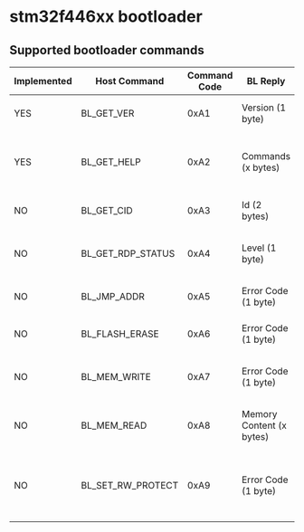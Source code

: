 # stm32f446xx bootloader

## Supported bootloader commands
| Implemented | Host Command      | Command Code | BL Reply                 | Description                                              |
| ----------- | ----------------- | ------------ | ------------------------ | -------------------------------------------------------- |
| YES         | BL_GET_VER        | 0xA1         | Version (1 byte)         | Get the bootloader version                               |
| YES         | BL_GET_HELP       | 0xA2         | Commands (x bytes)       | Get all commands supported by the bootloader             |
| NO          | BL_GET_CID        | 0xA3         | Id (2 bytes)             | Get chip identification number                           |
| NO          | BL_GET_RDP_STATUS | 0xA4         | Level (1 byte)           | Get FLASH read protection level                          |
| NO          | BL_JMP_ADDR       | 0xA5         | Error Code (1 byte)      | Jump to specified address                                |
| NO          | BL_FLASH_ERASE    | 0xA6         | Error Code (1 byte)      | Erase sector(s) of the FLASH                             |
| NO          | BL_MEM_WRITE      | 0xA7         | Error Code (1 byte)      | Write to dirrerent memories of the MCU                   |
| NO          | BL_MEM_READ       | 0xA8         | Memory Content (x bytes) | Write to dirrerent memories of the MCU                   |
| NO          | BL_SET_RW_PROTECT | 0xA9         | Error Code (1 byte)      | Enable or disable read/write protection of FLASH sectors |
